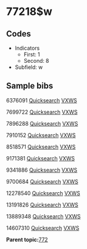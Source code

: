 # 77218$w

## Codes

-   Indicators
    -   First: 1
    -   Second: 8
-   Subfield: w

## Sample bibs

6376091 [Quicksearch](https://search.library.yale.edu/catalog/6376091) [VXWS](http://prodorbis.library.yale.edu:7014/vxws/GetHoldingsService?bibId=6376091)

7699722 [Quicksearch](https://search.library.yale.edu/catalog/7699722) [VXWS](http://prodorbis.library.yale.edu:7014/vxws/GetHoldingsService?bibId=7699722)

7896288 [Quicksearch](https://search.library.yale.edu/catalog/7896288) [VXWS](http://prodorbis.library.yale.edu:7014/vxws/GetHoldingsService?bibId=7896288)

7910152 [Quicksearch](https://search.library.yale.edu/catalog/7910152) [VXWS](http://prodorbis.library.yale.edu:7014/vxws/GetHoldingsService?bibId=7910152)

8518571 [Quicksearch](https://search.library.yale.edu/catalog/8518571) [VXWS](http://prodorbis.library.yale.edu:7014/vxws/GetHoldingsService?bibId=8518571)

9171381 [Quicksearch](https://search.library.yale.edu/catalog/9171381) [VXWS](http://prodorbis.library.yale.edu:7014/vxws/GetHoldingsService?bibId=9171381)

9341886 [Quicksearch](https://search.library.yale.edu/catalog/9341886) [VXWS](http://prodorbis.library.yale.edu:7014/vxws/GetHoldingsService?bibId=9341886)

9700684 [Quicksearch](https://search.library.yale.edu/catalog/9700684) [VXWS](http://prodorbis.library.yale.edu:7014/vxws/GetHoldingsService?bibId=9700684)

12278540 [Quicksearch](https://search.library.yale.edu/catalog/12278540) [VXWS](http://prodorbis.library.yale.edu:7014/vxws/GetHoldingsService?bibId=12278540)

13191826 [Quicksearch](https://search.library.yale.edu/catalog/13191826) [VXWS](http://prodorbis.library.yale.edu:7014/vxws/GetHoldingsService?bibId=13191826)

13889348 [Quicksearch](https://search.library.yale.edu/catalog/13889348) [VXWS](http://prodorbis.library.yale.edu:7014/vxws/GetHoldingsService?bibId=13889348)

14607310 [Quicksearch](https://search.library.yale.edu/catalog/14607310) [VXWS](http://prodorbis.library.yale.edu:7014/vxws/GetHoldingsService?bibId=14607310)

**Parent topic:**[772](../../tags/772/772.md)


